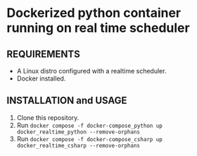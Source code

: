 # Dockerized python container running on real time scheduler

## REQUIREMENTS

- A Linux distro configured with a realtime scheduler.
- Docker installed.

## INSTALLATION and USAGE

1. Clone this repository.
2. Run `docker compose -f docker-compose_python up docker_realtime_python --remove-orphans`
3. Run `docker compose -f docker-compose_csharp up docker_realtime_csharp --remove-orphans`